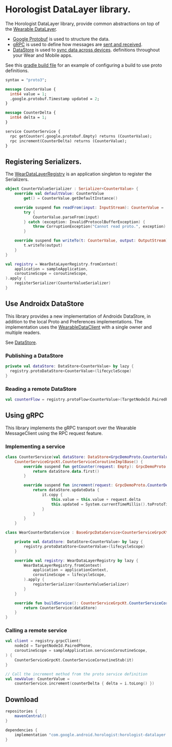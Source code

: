 # Horologist DataLayer library.

The Horologist DataLayer library, provide common abstractions on top of the 
[Wearable DataLayer](https://developer.android.com/training/wearables/data/data-layer).
- [Google Protobuf](https://protobuf.dev/) is used to structure the data.  
- [gRPC](https://grpc.io/docs/what-is-grpc/introduction/) is used to define how messages are [sent and received](https://developer.android.com/training/wearables/data/messages).
- [DataStore](https://developer.android.com/topic/libraries/architecture/datastore) is used to [sync data across devices](https://developer.android.com/training/wearables/data/data-items).
definitions throughout your Wear and Mobile apps.

See this 
[gradle build file](https://github.com/google/horologist/blob/main/auth/sample/shared/build.gradle.kts)
for an example of configuring a build to use proto definitions.

```protobuf
syntax = "proto3";

message CounterValue {
  int64 value = 1;
  .google.protobuf.Timestamp updated = 2;
}

message CounterDelta {
  int64 delta = 1;
}

service CounterService {
  rpc getCounter(.google.protobuf.Empty) returns (CounterValue);
  rpc increment(CounterDelta) returns (CounterValue);
}
```

## Registering Serializers.

The [WearDataLayerRegistry](https://google.github.io/horologist/api/datalayer/core/com.google.android.horologist.data/-wear-data-layer-registry/index.html) 
is an application singleton to register the Serializers.

```kotlin
object CounterValueSerializer : Serializer<CounterValue> {
    override val defaultValue: CounterValue
        get() = CounterValue.getDefaultInstance()

    override suspend fun readFrom(input: InputStream): CounterValue =
        try {
            CounterValue.parseFrom(input)
        } catch (exception: InvalidProtocolBufferException) {
            throw CorruptionException("Cannot read proto.", exception)
        }

    override suspend fun writeTo(t: CounterValue, output: OutputStream) {
        t.writeTo(output)
    }
}

val registry = WearDataLayerRegistry.fromContext(
    application = sampleApplication,
    coroutineScope = coroutineScope,
).apply {
    registerSerializer(CounterValueSerializer)
}
```

## Use Androidx DataStore

This library provides a new implementation of Androidx DataStore, in addition to the local
Proto and Preferences implementations.  The implementation uses the 
[WearableDataClient](https://developers.google.com/android/reference/com/google/android/gms/wearable/DataClient)
with a single owner and multiple readers.

See [DataStore](https://developer.android.com/topic/libraries/architecture/datastore).

### Publishing a DataStore

```kotlin
private val dataStore: DataStore<CounterValue> by lazy {
  registry.protoDataStore<CounterValue>(lifecycleScope)
}
```

### Reading a remote DataStore

```kotlin
val counterFlow = registry.protoFlow<CounterValue>(TargetNodeId.PairedPhone)
```

## Using gRPC

This library implements the gRPC transport over the Wearable MessageClient using the RPC request
feature.

### Implementing a service

```kotlin
class CounterService(val dataStore: DataStore<GrpcDemoProto.CounterValue>) :
    CounterServiceGrpcKt.CounterServiceCoroutineImplBase() {
        override suspend fun getCounter(request: Empty): GrpcDemoProto.CounterValue {
            return dataStore.data.first()
        }

        override suspend fun increment(request: GrpcDemoProto.CounterDelta): GrpcDemoProto.CounterValue {
            return dataStore.updateData {
                it.copy {
                    this.value = this.value + request.delta
                    this.updated = System.currentTimeMillis().toProtoTimestamp()
                }
            }
        }
    }

class WearCounterDataService : BaseGrpcDataService<CounterServiceGrpcKt.CounterServiceCoroutineImplBase>() {

    private val dataStore: DataStore<CounterValue> by lazy {
        registry.protoDataStore<CounterValue>(lifecycleScope)
    }

    override val registry: WearDataLayerRegistry by lazy {
        WearDataLayerRegistry.fromContext(
            application = applicationContext,
            coroutineScope = lifecycleScope,
        ).apply {
            registerSerializer(CounterValueSerializer)
        }
    }

    override fun buildService(): CounterServiceGrpcKt.CounterServiceCoroutineImplBase {
        return CounterService(dataStore)
    }
}
```

### Calling a remote service

```kotlin
val client = registry.grpcClient(
    nodeId = TargetNodeId.PairedPhone,
    coroutineScope = sampleApplication.servicesCoroutineScope,
) {
    CounterServiceGrpcKt.CounterServiceCoroutineStub(it)
}

// Call the increment method from the proto service definition
val newValue: CounterValue =
    counterService.increment(counterDelta { delta = i.toLong() })
```

## Download

```groovy
repositories {
    mavenCentral()
}

dependencies {
    implementation "com.google.android.horologist:horologist-datalayer:<version>"
}
```
